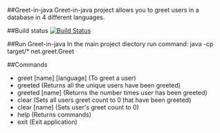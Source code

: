 ##Greet-in-java
Greet-in-java project allows you to greet users in a database in 4 different languages.

##Build status
[![Build Status](https://travis-ci.com/thaabit-jacobs/Greet-in-java-Project.svg?branch=master)](https://travis-ci.com/thaabit-jacobs/Greet-in-java-Project)

##Run Greet-in-java
In the main project diectory run command: 
java -cp target/* net.greet.Greet

##Commands
- greet   [name] [language] (To greet a user)
- greeted  		    (Returns all the unique users have been greeted)
- greeted [name] 	    (Returns the number times user has been greeted)
- clear   		    (Sets all users greet count to 0 that have been greeted)
- clear   [name] 	    (Sets user's greet count to 0)
- help    		    (Returns commands)
- exit                      (Exit application)